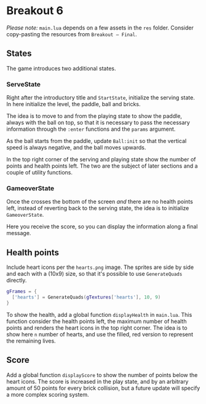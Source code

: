 # Breakout 6

_Please note:_ `main.lua` depends on a few assets in the `res` folder. Consider copy-pasting the resources from `Breakout — Final`.

## States

The game introduces two additional states.

### ServeState

Right after the introductory title and `StartState`, initialize the serving state. In here initialize the level, the paddle, ball and bricks.

The idea is to move to and from the playing state to show the paddle, always with the ball on top, so that it is necessary to pass the necessary information through the `:enter` functions and the `params` argument.

As the ball starts from the paddle, update `Ball:init` so that the vertical speed is always negative, and the ball moves upwards.

In the top right corner of the serving and playing state show the number of points and health points left. The two are the subject of later sections and a couple of utility functions.

### GameoverState

Once the crosses the bottom of the screen _and_ there are no health points left, instead of reverting back to the serving state, the idea is to initialize `GameoverState`.

Here you receive the score, so you can display the information along a final message.

## Health points

Include heart icons per the `hearts.png` image. The sprites are side by side and each with a (10x9) size, so that it's possible to use `GenerateQuads` directly.

```lua
gFrames = {
  ['hearts'] = GenerateQuads(gTextures['hearts'], 10, 9)
}
```

To show the health, add a global function `displayHealth` in `main.lua`. This function consider the health points left, the maximum number of health points and renders the heart icons in the top right corner. The idea is to show here `n` number of hearts, and use the filled, red version to represent the remaining lives.

## Score

Add a global function `displayScore` to show the number of points below the heart icons. The score is increased in the play state, and by an arbitrary amount of 50 points for every brick collision, but a future update will specify a more complex scoring system.
